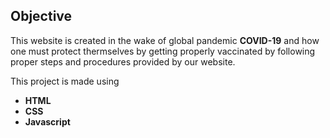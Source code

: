 ## Objective

This website is created in the wake of global pandemic **COVID-19** and how one must protect thermselves
by getting properly vaccinated by following proper steps and procedures provided by our website.

This project is made using 
- **HTML**
- **CSS**
- **Javascript**



